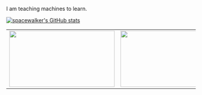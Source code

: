 I am teaching machines to learn.

[![spacewalker's GitHub stats](https://github-readme-stats.vercel.app/api?username=spacewalk01&show_icons=true&hide=prs,issues,commits)](https://github.com/anuraghazra/github-readme-stats)

<table style="margin-left:auto; margin-right:auto; border: none;">
  <tr>
    <td><img src="https://raw.githubusercontent.com/spacewalk01/tensorrt-openpose/main/results/test1.gif" height=150px width=280px></td>
    <td><img src="https://user-images.githubusercontent.com/6389915/157934299-5606f414-9814-4eb8-a128-f916a617f0bc.gif" height=150px width=280px></td>
    <td><img src="https://user-images.githubusercontent.com/6389915/157935052-8d2e4aeb-d207-4646-9763-c779ab044118.gif" height=150px width=280px></td>

  </tr>
  <tr>
  </tr>
</table>
